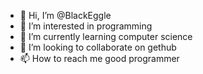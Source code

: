 - 👋 Hi, I’m @BlackEggle
- 👀 I’m interested in programming 
- 🌱 I’m currently learning computer science
- 💞️ I’m looking to collaborate on gethub 
- 📫 How to reach me  good programmer 

<!---
BlackEggle/BlackEggle is a ✨ special ✨ repository because its `README.md` (this file) appears on your GitHub profile.
You can click the Preview link to take a look at your changes.
--->
